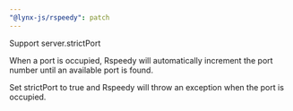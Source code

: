 ```yaml
---
"@lynx-js/rspeedy": patch
---
```


Support server.strictPort

When a port is occupied, Rspeedy will automatically increment the port number until an available port is found.

Set strictPort to true and Rspeedy will throw an exception when the port is occupied.
